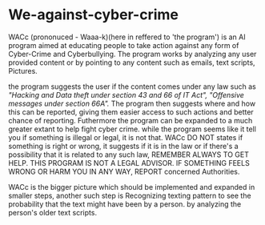 # We-against-cyber-crime
WACc (prononuced - Waaa-k)(here in reffered to 'the program') is an AI program aimed at educating people to take action against any form of Cyber-Crime and Cyberbullying.
The program works by analyzing any user provided content or by pointing to any content such as emails, text scripts, Pictures. 

the program suggests the user if the content comes under any law such as _"Hacking and Data theft under section 43 and 66 of IT Act", "Offensive messages under section 66A"._
The program then suggests where and how this can be reported, giving them easier access to such actions and better chance of reporting.
Futhermore the program can be expanded to a much greater extant to help fight cyber crime.
while the program seems like it tell you if something is illegal or legal, it is not that. WACc DO NOT states if something is right or wrong, it suggests if it is in the law or if there's a possibility that it is related to any such law, REMEMBER ALWAYS TO GET HELP. THIS PROGRAM IS NOT A LEGAL ADVISOR. IF SOMETHING FEELS WRONG OR HARM YOU IN ANY WAY, REPORT concerned Authorities.

WACc is the bigger picture which should be implemented and expanded in smaller steps, another such step is Recognizing texting pattern to see the probability that the text might have been by a person. by analyzing the person's older text scripts.
